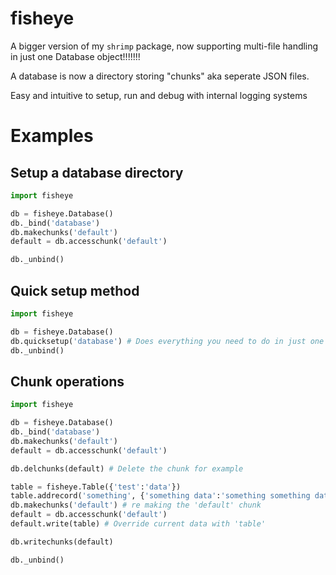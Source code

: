 # fisheye
A bigger version of my `shrimp` package, now supporting multi-file handling in just one Database object!!!!!!!

A database is now a directory storing "chunks" aka seperate JSON files.

Easy and intuitive to setup, run and debug with internal logging systems

# Examples
## Setup a database directory
```py
import fisheye

db = fisheye.Database()
db._bind('database')
db.makechunks('default')
default = db.accesschunk('default')

db._unbind()
```

## Quick setup method
```py
import fisheye

db = fisheye.Database()
db.quicksetup('database') # Does everything you need to do in just one line
db._unbind()
```

## Chunk operations
```py
import fisheye

db = fisheye.Database()
db._bind('database')
db.makechunks('default')
default = db.accesschunk('default')

db.delchunks(default) # Delete the chunk for example

table = fisheye.Table({'test':'data'})
table.addrecord('something', {'something data':'something something data'})
db.makechunks('default') # re making the 'default' chunk
default = db.accesschunk('default')
default.write(table) # Override current data with 'table'

db.writechunks(default)

db._unbind()
```
